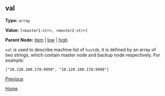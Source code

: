 val
----------

**Type:** `array`

**Value:** `[<master1-str>, <master2-str>]`

**Parent Node:** [item](item.md) | [low](low.md) | [high](high.md)

`val` is used to describe machine list of `hustdb`, it is defined by an array of two strings, which contain master node and backup node respectively. For example:

    ["10.120.100.178:9999", "10.120.100.178:9998"]

[Previous](../table.md)

[Home](../../../index.md)